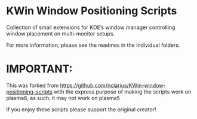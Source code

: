 # KWin Window Positioning Scripts

Collection of small extensions for KDE’s window manager controlling window placement on multi-monitor setups.

For more information, please see the readmes in the individual folders.

# IMPORTANT:
This was forked from https://github.com/nclarius/KWin-window-positioning-scripts with the express purpose of making the scripts work on plasma6, as such, it may not work on plasma5

If you enjoy these scripts please support the original creator! 
